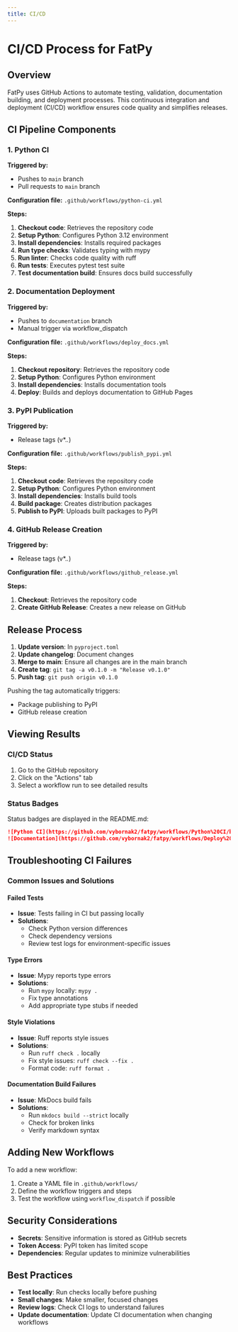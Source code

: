 ```yaml
---
title: CI/CD
---
```



# CI/CD Process for FatPy

## Overview

FatPy uses GitHub Actions to automate testing, validation, documentation building, and deployment processes. This continuous integration and deployment (CI/CD) workflow ensures code quality and simplifies releases.

## CI Pipeline Components

### 1. Python CI

**Triggered by:**

- Pushes to `main` branch
- Pull requests to `main` branch

**Configuration file:** `.github/workflows/python-ci.yml`

**Steps:**

1. **Checkout code**: Retrieves the repository code
2. **Setup Python**: Configures Python 3.12 environment
3. **Install dependencies**: Installs required packages
4. **Run type checks**: Validates typing with mypy
5. **Run linter**: Checks code quality with ruff
6. **Run tests**: Executes pytest test suite
7. **Test documentation build**: Ensures docs build successfully

### 2. Documentation Deployment

**Triggered by:**

- Pushes to `documentation` branch
- Manual trigger via workflow_dispatch

**Configuration file:** `.github/workflows/deploy_docs.yml`

**Steps:**

1. **Checkout repository**: Retrieves the repository code
2. **Setup Python**: Configures Python environment
3. **Install dependencies**: Installs documentation tools
4. **Deploy**: Builds and deploys documentation to GitHub Pages

### 3. PyPI Publication

**Triggered by:**

- Release tags (v*.*.*)

**Configuration file:** `.github/workflows/publish_pypi.yml`

**Steps:**

1. **Checkout code**: Retrieves the repository code
2. **Setup Python**: Configures Python environment
3. **Install dependencies**: Installs build tools
4. **Build package**: Creates distribution packages
5. **Publish to PyPI**: Uploads built packages to PyPI

### 4. GitHub Release Creation

**Triggered by:**

- Release tags (v*.*.*)

**Configuration file:** `.github/workflows/github_release.yml`

**Steps:**

1. **Checkout**: Retrieves the repository code
2. **Create GitHub Release**: Creates a new release on GitHub

## Release Process

1. **Update version**: In `pyproject.toml`
2. **Update changelog**: Document changes
3. **Merge to main**: Ensure all changes are in the main branch
4. **Create tag**: `git tag -a v0.1.0 -m "Release v0.1.0"`
5. **Push tag**: `git push origin v0.1.0`

Pushing the tag automatically triggers:

- Package publishing to PyPI
- GitHub release creation

## Viewing Results

### CI/CD Status

1. Go to the GitHub repository
2. Click on the "Actions" tab
3. Select a workflow run to see detailed results

### Status Badges

Status badges are displayed in the README.md:

```markdown
![Python CI](https://github.com/vybornak2/fatpy/workflows/Python%20CI/badge.svg)
![Documentation](https://github.com/vybornak2/fatpy/workflows/Deploy%20Documentation/badge.svg)
```

## Troubleshooting CI Failures

### Common Issues and Solutions

#### Failed Tests

- **Issue**: Tests failing in CI but passing locally
- **Solutions**:
  - Check Python version differences
  - Check dependency versions
  - Review test logs for environment-specific issues

#### Type Errors

- **Issue**: Mypy reports type errors
- **Solutions**:
  - Run `mypy` locally: `mypy .`
  - Fix type annotations
  - Add appropriate type stubs if needed

#### Style Violations

- **Issue**: Ruff reports style issues
- **Solutions**:
  - Run `ruff check .` locally
  - Fix style issues: `ruff check --fix .`
  - Format code: `ruff format .`

#### Documentation Build Failures

- **Issue**: MkDocs build fails
- **Solutions**:
  - Run `mkdocs build --strict` locally
  - Check for broken links
  - Verify markdown syntax

## Adding New Workflows

To add a new workflow:

1. Create a YAML file in `.github/workflows/`
2. Define the workflow triggers and steps
3. Test the workflow using `workflow_dispatch` if possible

## Security Considerations

- **Secrets**: Sensitive information is stored as GitHub secrets
- **Token Access**: PyPI token has limited scope
- **Dependencies**: Regular updates to minimize vulnerabilities

## Best Practices

- **Test locally**: Run checks locally before pushing
- **Small changes**: Make smaller, focused changes
- **Review logs**: Check CI logs to understand failures
- **Update documentation**: Update CI documentation when changing workflows

